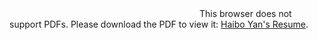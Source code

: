 
<object data="https://github.com/billyean/resume/blob/master/Haibo_Yan_Resume.pdf" type="application/pdf" width="1024px" height="768px">
    <embed src="https://github.com/billyean/resume/blob/master/Haibo_Yan_Resume.pdf">
        This browser does not support PDFs. Please download the PDF to view it: <a href="https://github.com/billyean/resume/blob/master/Haibo_Yan_Resume.pdf">Haibo Yan's Resume</a>.</p>
    </embed>
</object>



